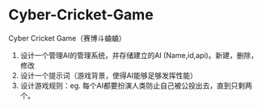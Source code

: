 # Cyber-Cricket-Game
Cyber Cricket Game（赛博斗蛐蛐）

1. 设计一个管理AI的管理系统，并存储建立的AI (Name,id,api)。新建，删除，修改
2. 设计一个提示词（游戏背景，使得AI能够足够发挥性能）
3. 设计游戏规则：eg. 每个AI都要扮演人类防止自己被公投出去，直到只剩两个。
